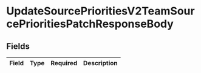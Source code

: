 # UpdateSourcePrioritiesV2TeamSourcePrioritiesPatchResponseBody


## Fields

| Field       | Type        | Required    | Description |
| ----------- | ----------- | ----------- | ----------- |